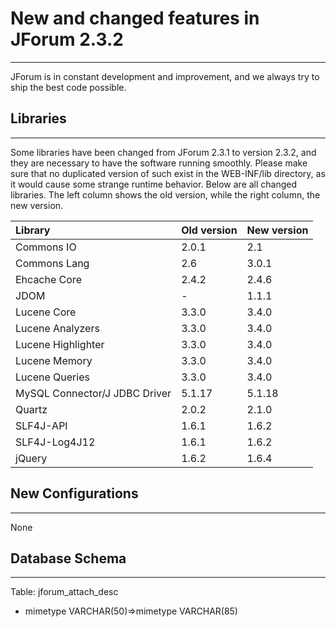 # New and changed features in JForum 2.3.2 #

---

JForum is in constant development and improvement, and we always try to ship the best code possible.


## Libraries ##

---

Some libraries have been changed from JForum 2.3.1 to version 2.3.2, and they are necessary to have the software running smoothly. Please make sure that no duplicated version of such exist in the WEB-INF/lib directory, as it would cause some strange runtime behavior.
Below are all changed libraries. The left column shows the old version, while the right column, the new version.

|Library|Old version|New version|
|:------|:----------|:----------|
|Commons IO|2.0.1|2.1|
|Commons Lang|2.6|3.0.1|
|Ehcache Core|2.4.2|2.4.6|
|JDOM|- |1.1.1|
|Lucene Core|3.3.0|3.4.0|
|Lucene Analyzers|3.3.0|3.4.0|
|Lucene Highlighter|3.3.0|3.4.0|
|Lucene Memory|3.3.0|3.4.0|
|Lucene Queries|3.3.0|3.4.0|
|MySQL Connector/J JDBC Driver|5.1.17|5.1.18|
|Quartz|2.0.2|2.1.0|
|SLF4J-API|1.6.1|1.6.2|
|SLF4J-Log4J12|1.6.1|1.6.2|
|jQuery|1.6.2|1.6.4|


## New Configurations ##

---

None

## Database Schema ##

---

Table: jforum\_attach\_desc
  * mimetype VARCHAR(50)=>mimetype VARCHAR(85)
